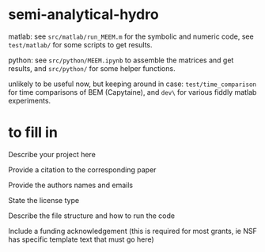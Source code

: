 # semi-analytical-hydro

matlab: see `src/matlab/run_MEEM.m` for the symbolic and numeric code, see `test/matlab/` for some scripts to get results.

python: see `src/python/MEEM.ipynb` to assemble the matrices and get results, and `src/python/` for some helper functions.

unlikely to be useful now, but keeping around in case: `test/time_comparison` for time comparisons of BEM (Capytaine), and `dev\` for various fiddly matlab experiments.

# to fill in
Describe your project here

Provide a citation to the corresponding paper

Provide the authors names and emails

State the license type

Describe the file structure and how to run the code

Include a funding acknowledgement (this is required for most grants, ie NSF has specific template text that must go here)
